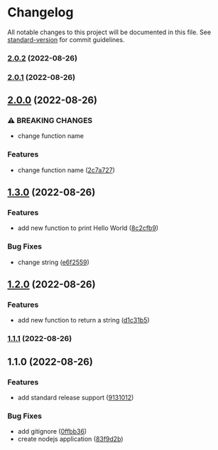 # Changelog

All notable changes to this project will be documented in this file. See [standard-version](https://github.com/conventional-changelog/standard-version) for commit guidelines.

### [2.0.2](https://github.com/okuehne/cc-test/compare/v2.0.1...v2.0.2) (2022-08-26)

### [2.0.1](https://github.com/okuehne/cc-test/compare/v2.0.0...v2.0.1) (2022-08-26)

## [2.0.0](https://github.com/okuehne/cc-test/compare/v1.3.0...v2.0.0) (2022-08-26)


### ⚠ BREAKING CHANGES

* change function name

### Features

* change function name ([2c7a727](https://github.com/okuehne/cc-test/commit/2c7a72789b4070aae948fd6ecabe7d1249b81b82))

## [1.3.0](https://github.com/okuehne/cc-test/compare/v1.2.0...v1.3.0) (2022-08-26)


### Features

* add new function to print Hello World ([8c2cfb9](https://github.com/okuehne/cc-test/commit/8c2cfb943a5369325b1baf284669fe3cc8914c66))


### Bug Fixes

* change string ([e6f2559](https://github.com/okuehne/cc-test/commit/e6f255925310718d8f1f8f353c2131b76868d03d))

## [1.2.0](https://github.com/okuehne/cc-test/compare/v1.1.1...v1.2.0) (2022-08-26)


### Features

* add new function to return a string ([d1c31b5](https://github.com/okuehne/cc-test/commit/d1c31b5a03302a0450575d7410a71e28e9f5c3aa))

### [1.1.1](https://github.com/okuehne/cc-test/compare/v1.1.0...v1.1.1) (2022-08-26)

## 1.1.0 (2022-08-26)


### Features

* add standard release support ([9131012](https://github.com/okuehne/cc-test/commit/91310129a8f4d79b283251a9f7ada14ca95497e9))


### Bug Fixes

* add gitignore ([0ffbb36](https://github.com/okuehne/cc-test/commit/0ffbb3650fd117ce25e6f8676b61c527083d9e93))
* create nodejs application ([83f9d2b](https://github.com/okuehne/cc-test/commit/83f9d2b426769efa6f659e6500fddc1a4749077a))
